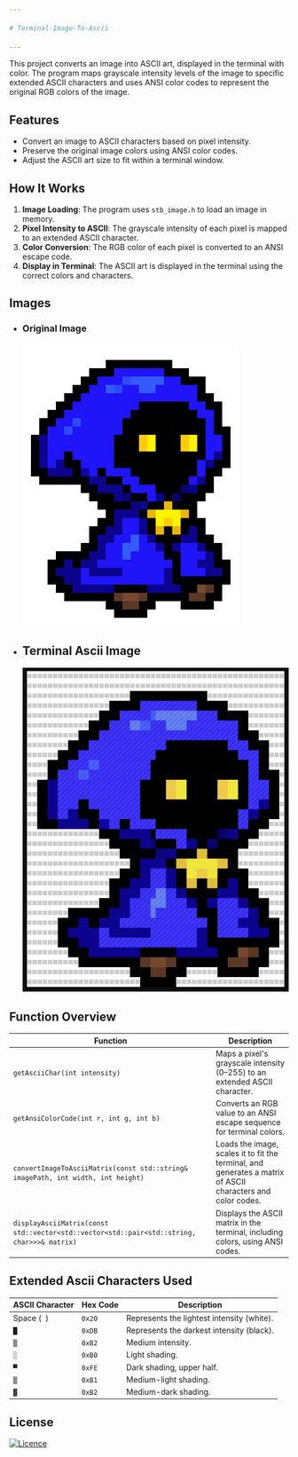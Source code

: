 ```yaml
---

# Terminal-Image-To-Ascii

---
```

This project converts an image into ASCII art, displayed in the terminal with color. The program maps grayscale intensity levels of the image to specific extended ASCII characters and uses ANSI color 
codes to represent the original RGB colors of the image.

## Features
- Convert an image to ASCII characters based on pixel intensity.
- Preserve the original image colors using ANSI color codes.
- Adjust the ASCII art size to fit within a terminal window.

## How It Works
1. **Image Loading**: The program uses `stb_image.h` to load an image in memory.
2. **Pixel Intensity to ASCII**: The grayscale intensity of each pixel is mapped to an extended ASCII character.
3. **Color Conversion**: The RGB color of each pixel is converted to an ANSI escape code.
4. **Display in Terminal**: The ASCII art is displayed in the terminal using the correct colors and characters.

## Images
- ### Original Image
  ![Original Image](./ascii.png)
- ## Terminal Ascii Image
  ![Ascii Image](./terminal.png)

## Function Overview
| Function                                     | Description                                                                 |
|----------------------------------------------|-----------------------------------------------------------------------------|
| `getAsciiChar(int intensity)`                | Maps a pixel's grayscale intensity (0–255) to an extended ASCII character.  |
| `getAnsiColorCode(int r, int g, int b)`      | Converts an RGB value to an ANSI escape sequence for terminal colors.       |
| `convertImageToAsciiMatrix(const std::string& imagePath, int width, int height)` | Loads the image, scales it to fit the terminal, and generates a matrix of ASCII characters and color codes. |
| `displayAsciiMatrix(const std::vector<std::vector<std::pair<std::string, char>>>& matrix)` | Displays the ASCII matrix in the terminal, including colors, using ANSI codes. |


## Extended Ascii Characters Used
| ASCII Character | Hex Code | Description                                  |
|-----------------|----------|----------------------------------------------|
| Space (` `)     | `0x20`   | Represents the lightest intensity (white).   |
| `█`             | `0xDB`   | Represents the darkest intensity (black).    |
| `▒`             | `0xB2`   | Medium intensity.                            |
| `░`             | `0xB0`   | Light shading.                               |
| `▀`             | `0xFE`   | Dark shading, upper half.                    |
| `▒`             | `0xB1`   | Medium-light shading.                        |
| `▓`             | `0xB2`   | Medium-dark shading.                         |


## License
[![Licence](https://img.shields.io/github/license/Ileriayo/markdown-badges?style=for-the-badge)](./LICENSE)
